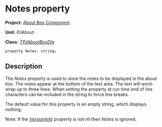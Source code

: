 <a href='Hidden comment: 
$Rev$
$Date$
'></a>

# Notes property #

**Project:** [About Box Component](AboutBoxComponent.md).

**Unit:** _PJAbout_.

**Class:** _[TPJAboutBoxDlg](TPJAboutBoxDlg.md)_

```
property Notes: string;
```

## Description ##

The _Notes_ property is used to store the notes to be displayed in the about box. The notes appear at the bottom of the text area. The text will word-wrap up to three lines. When setting the property at run time end of line characters can be included in the string to force line breaks.

The default value for this property is an empty string, which displays nothing.

Note: If the _[VersionInfo](TPJAboutBoxDlgVersionInfo.md)_ property is not nil then _Notes_ is ignored.